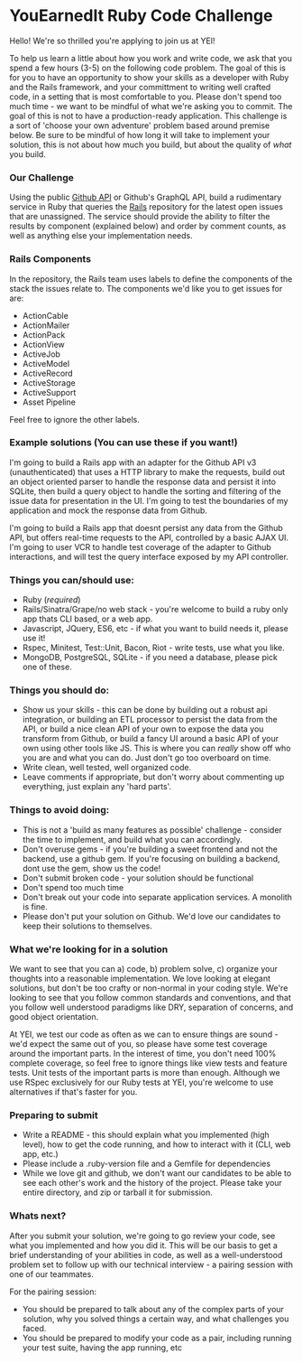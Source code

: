 # YouEarnedIt Ruby Code Challenge

Hello!  We're so thrilled you're applying to join us at YEI!

To help us learn a little about how you work and write code, we ask that you spend a few hours (3-5) on the following code problem. The goal of this is for you to have an opportunity to show your skills as a developer with Ruby and the Rails framework, and your committment to writing well crafted code, in a setting that is most comfortable to you.  Please don't spend too much time - we want to be mindful of what we're asking you to commit.  The goal of this is not to have a production-ready application.  This challenge is a sort of 'choose your own adventure' problem based around premise below.  Be sure to be mindful of how long it will take to implement your solution, this is not about how much you build, but about the quality of _what_ you build.


### Our Challenge

  Using the public [Github API](https://developer.github.com/v3/) or Github's GraphQL API, build a rudimentary service in Ruby that queries the [Rails](https://github.com/rails/rails) repository for the latest open issues that are unassigned.  The service should provide the ability to filter the results by component (explained below) and order by comment counts, as well as anything else your implementation needs.


### Rails Components

In the repository, the Rails team uses labels to define the components of the stack the issues relate to.  The components we'd like you to get issues for are:

- ActionCable
- ActionMailer
- ActionPack
- ActionView
- ActiveJob
- ActiveModel
- ActiveRecord
- ActiveStorage
- ActiveSupport
- Asset Pipeline

Feel free to ignore the other labels.

### Example solutions (You can use these if you want!)

I'm going to build a Rails app with an adapter for the Github API v3 (unauthenticated) that uses a HTTP library to make the requests, build out an object oriented parser to handle the response data and persist it into SQLite, then build a query object to handle the sorting and filtering of the issue data for presentation in the UI.  I'm going to test the boundaries of my application and mock the response data from Github.

I'm going to build a Rails app that doesnt persist any data from the Github API, but offers real-time requests to the API, controlled by a basic AJAX UI.  I'm going to user VCR to handle test coverage of the adapter to Github interactions, and will test the query interface exposed by my API controller.

### Things you can/should use:
- Ruby (*required*)
- Rails/Sinatra/Grape/no web stack - you're welcome to build a ruby only app thats CLI based, or a web app.
- Javascript, JQuery, ES6, etc - if what you want to build needs it, please use it!
- Rspec, Minitest, Test::Unit, Bacon, Riot - write tests, use what you like.
- MongoDB, PostgreSQL, SQLite - if you need a database, please pick one of these.

### Things you should do:
- Show us your skills - this can be done by building out a robust api integration, or building an ETL processor to persist the data from the API, or build a nice clean API of your own to expose the data you transform from Github, or build a fancy UI around a basic API of your own using other tools like JS.  This is where you can _really_ show off who you are and what you can do.  Just don't go too overboard on time.
- Write clean, well tested, well organized code.
- Leave comments if appropriate, but don't worry about commenting up everything, just explain any 'hard parts'.

### Things to avoid doing:
- This is not a 'build as many features as possible' challenge - consider the time to implement, and build what you can accordingly.
- Don't overuse gems - if you're building a sweet frontend and not the backend, use a github gem.  If you're focusing on building a backend, dont use the gem, show us the code!
- Don't submit broken code - your solution should be functional
- Don't spend too much time
- Don't break out your code into separate application services.  A monolith is fine.
- Please don't put your solution on Github.  We'd love our candidates to keep their solutions to themselves.


### What we're looking for in a solution
We want to see that you can a) code, b) problem solve, c) organize your thoughts into a reasonable implementation.  We love looking at elegant solutions, but don't be too crafty or non-normal in your coding style.  We're looking to see that you follow common standards and conventions, and that you follow well understood paradigms like DRY, separation of concerns, and good object orientation.

At YEI, we test our code as often as we can to ensure things are sound - we'd expect the same out of you, so please have some test coverage around the important parts.  In the interest of time, you don't need 100% complete coverage, so feel free to ignore things like view tests and feature tests.  Unit tests of the important parts is more than enough. Although we use RSpec exclusively for our Ruby tests at YEI, you're welcome to use alternatives if that's faster for you.

### Preparing to submit
- Write a README - this should explain what you implemented (high level), how to get the code running, and how to interact with it (CLI, web app, etc.)
- Please include a .ruby-version file and a Gemfile for dependencies
- While we love git and github, we don't want our candidates to be able to see each other's work and the history of the project.  Please take your entire directory, and zip or tarball it for submission.

### Whats next?

After you submit your solution, we're going to go review your code, see what you implemented and how you did it.  This will be our basis to get a brief understanding of your abilities in code, as well as a well-understood problem set to follow up with our technical interview - a pairing session with one of our teammates.

For the pairing session:

- You should be prepared to talk about any of the complex parts of your solution, why you solved things a certain way, and what challenges you faced.
- You should be prepared to modify your code as a pair, including running your test suite, having the app running, etc
